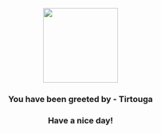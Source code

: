 <p align="center">
    <img src="https://raw.githubusercontent.com/PokeAPI/sprites/master/sprites/pokemon/564.png" width="150" height="150">
</p>
<h3 align="center">You have been greeted by - <b>Tirtouga</b></h3>
<h3 align="center">Have a nice day!</h3>
